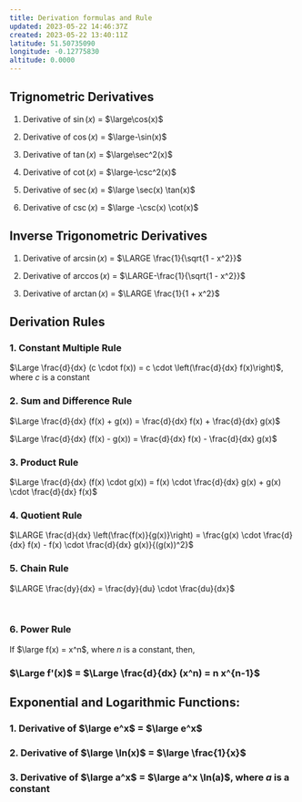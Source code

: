 ```yaml
---
title: Derivation formulas and Rule
updated: 2023-05-22 14:46:37Z
created: 2023-05-22 13:40:11Z
latitude: 51.50735090
longitude: -0.12775830
altitude: 0.0000
---
```


## Trignometric Derivatives

1. Derivative of $\sin(x)$ = $\large\cos(x)$

2. Derivative of $\cos(x)$ = $\large-\sin(x)$

3. Derivative of $\tan(x)$ = $\large\sec^2(x)$

4. Derivative of $\cot(x)$ = $\large-\csc^2(x)$

5. Derivative of $\sec(x)$ = $\large \sec(x) \tan(x)$

6. Derivative of $\csc(x)$ = $\large -\csc(x) \cot(x)$

## Inverse Trigonometric Derivatives

1. Derivative of $\arcsin(x)$ = $\LARGE \frac{1}{\sqrt{1 - x^2}}$

2. Derivative of $\arccos(x)$ = $\LARGE-\frac{1}{\sqrt{1 - x^2}}$

3. Derivative of $\arctan(x)$ = $\LARGE \frac{1}{1 + x^2}$

## Derivation Rules

### 1. Constant Multiple Rule
$\Large \frac{d}{dx} (c \cdot f(x)) = c \cdot \left(\frac{d}{dx} f(x)\right)$,
where $c$ is a constant

### 2. Sum and Difference Rule
$\Large \frac{d}{dx} (f(x) + g(x)) = \frac{d}{dx} f(x) + \frac{d}{dx} g(x)$

$\Large \frac{d}{dx} (f(x) - g(x)) = \frac{d}{dx} f(x) - \frac{d}{dx} g(x)$

### 3. Product Rule
$\Large \frac{d}{dx} (f(x) \cdot g(x)) = f(x) \cdot \frac{d}{dx} g(x) + g(x) \cdot \frac{d}{dx} f(x)$

### 4. Quotient Rule
$\LARGE \frac{d}{dx} \left(\frac{f(x)}{g(x)}\right) = \frac{g(x) \cdot \frac{d}{dx} f(x) - f(x) \cdot \frac{d}{dx} g(x)}{(g(x))^2}$

### 5. Chain Rule
$\LARGE \frac{dy}{dx} = \frac{dy}{du} \cdot \frac{du}{dx}$


<br>

### 6. Power Rule
If $\large f(x) = x^n$, where $n$ is a constant, then,
### $\Large f'(x)$ =  $\Large \frac{d}{dx} (x^n) = n x^{n-1}$

## Exponential and Logarithmic Functions:

 ### 1. Derivative of $\large e^x$ = $\large e^x$

### 2. Derivative of $\large \ln(x)$ = $\large \frac{1}{x}$

 ### 3. Derivative of $\large a^x$ = $\large a^x \ln(a)$, where $a$ is a constant
